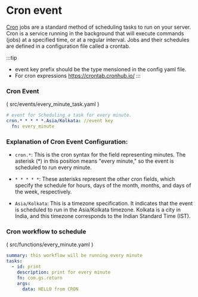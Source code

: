 
# Cron event
[Cron](https://github.com/godspeedsystems/gs-plugins/tree/main/plugins/cron-as-eventsource#godspeed-plugin-cron-as-eventsource)  jobs are a standard method of scheduling tasks to run on your server. Cron is a service running in the background that will execute commands (jobs) at a specified time, or at a regular interval. Jobs and their schedules are defined in a configuration file called a crontab.

:::tip 
- event key prefix should be the type mensioned in the config yaml file.
- For cron expressions https://crontab.cronhub.io/
:::

### Cron Event 

( src/events/every_minute_task.yaml )
```yaml
# event for Scheduling a task for every minute.
cron.* * * * *.Asia/Kolkata: //event key
  fn: every_minute

```

### Explanation of Cron Event Configuration:

- `cron.*`: This is the cron syntax for the field representing minutes. The asterisk (*) in this position means "every minute," so the event is scheduled to run every minute.

- `* * * * *`: These asterisks represent the other cron fields, which specify the schedule for hours, days of the month, months, and days of the week, respectively. 

- `Asia/Kolkata`: This is a timezone specification. It indicates that the event is scheduled to run in the Asia/Kolkata timezone. Kolkata is a city in India, and this timezone corresponds to the Indian Standard Time (IST).

### Cron workflow to schedule 
( src/functions/every_minute.yaml )
```yaml
summary: this workflow will be running every minute
tasks:
  - id: print
    description: print for every minute
    fn: com.gs.return
    args:
      data: HELLO from CRON
```




